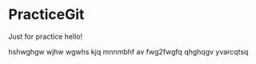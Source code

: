 # PracticeGit
Just for practice
hello!

hshwghgw wjhw  wgwhs kjq mnnmbhf av
fwg2fwgfq qhghqgv
yvarcqtsq
